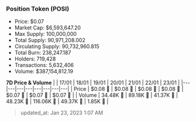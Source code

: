 
  ### Position Token (POSI)
  - Price: $0.07
  - Market Cap: $6,593,647.20
  - Max Supply: 100,000,000
  - Total Supply: 90,971,208.002
  - Circulating Supply: 90,732,960.815
  - Total Burn: 238,247.187
  - Holders: 719,428
  - Transactions: 5,632,406
  - Volume: $387,154,812.19

  **7D Price & Volume**
  | | 17&#x2F;01 | 18&#x2F;01 | 19&#x2F;01 | 20&#x2F;01 | 21&#x2F;01 | 22&#x2F;01 | 23&#x2F;01 |
  |---|---|---|---|---|---|---|---|
  | Price | $0.08 🔻 | $0.08 🔻 | $0.08 🚀 | $0.08 🚀 | $0.07 🔻 | $0.07 🔻 | $0.07 🚀 |
  | Volume | 34.48K 🔻 | 89.18K 🚀 | 41.37K 🔻 | 48.23K 🚀 | 116.06K 🚀 | 49.37K 🔻 | 1.85K 🔻 |

  > updated_at: Jan 23, 2023 1:07 AM
